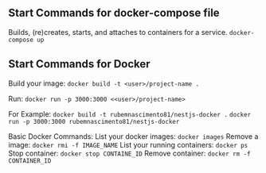 
## Start Commands for docker-compose file
Builds, (re)creates, starts, and attaches to containers for a service.
`docker-compose up`

## Start Commands for Docker
Build your image:
`docker build -t <user>/project-name .`

Run:
`docker run -p 3000:3000 <<user>/project-name>`

For Example:
`docker build -t rubemnascimento81/nestjs-docker .`
`docker run -p 3000:3000 rubemnascimento81/nestjs-docker`

Basic Docker Commands:
List your docker images: `docker images`
Remove a image: `docker rmi -f IMAGE_NAME`
List your running containers: `docker ps`
Stop container: `docker stop CONTAINE_ID`
Remove container: `docker rm -f CONTAINER_ID`
